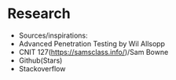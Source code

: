 # Research
* Sources/inspirations:
 * Advanced Penetration Testing by Wil Allsopp
 * CNIT 127(https://samsclass.info/)/Sam Bowne
 * Github(Stars)
 * Stackoverflow
